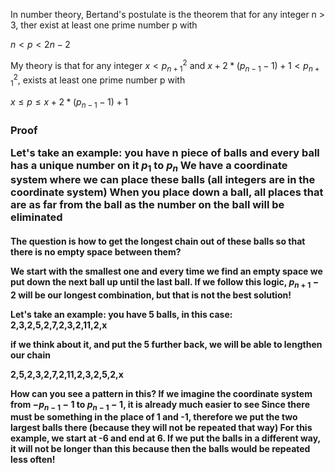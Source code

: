 
In number theory, Bertand's postulate is the theorem that for any integer n > 3, ther exist at least one prime number p with

$n < p < 2n-2$

My theory is that for any integer $x < p_{n+1}^2$ and $x+2*(p_{n-1} - 1) + 1 < p_{n+1}^2$, exists at least one prime number p with

$x \leq p \leq x+2*(p_{n-1} - 1) + 1$


<h3>Proof

Let's take an example: you have n piece of balls and every ball has a unique number on it $p_1$ to $p_n$
We have a coordinate system where we can place these balls (all integers are in the coordinate system)
When you place down a ball, all places that are as far from the ball as the number on the ball will be eliminated

<h4>The question is how to get the longest chain out of these balls so that there is no empty space between them?

We start with the smallest one and every time we find an empty space we put down the next ball up until the last ball.
If we follow this logic, $p_{n+1}-2$ will be our longest combination, but that is not the best solution!

Let's take an example: you have 5 balls, in this case: 2,3,2,5,2,7,2,3,2,11,2,x

if we think about it, and put the 5 further back, we will be able to lengthen our chain

2,5,2,3,2,7,2,11,2,3,2,5,2,x

How can you see a pattern in this?
If we imagine the coordinate system from $-p_{n-1}-1$ to $p_{n-1}-1$, it is already much easier to see
Since there must be something in the place of 1 and -1, therefore we put the two largest balls there (because they will not be repeated that way)
For this example, we start at -6 and end at 6.
If we put the balls in a different way, it will not be longer than this because then the balls would be repeated less often!


